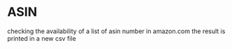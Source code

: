 # ASIN

checking the availability of a list of asin number in amazon.com
the result is printed in a new csv file
